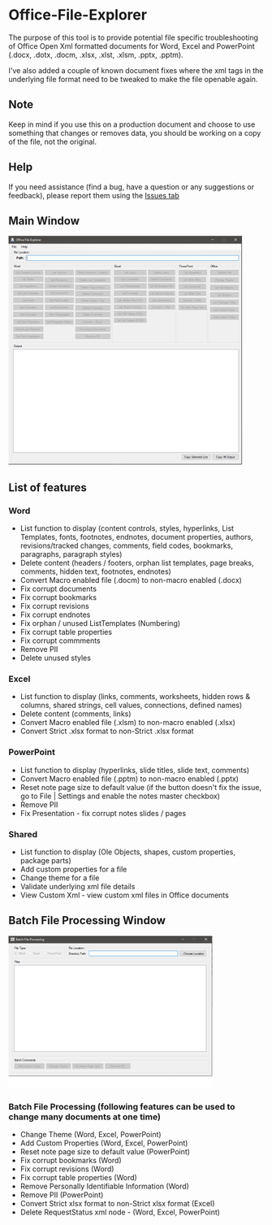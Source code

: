 # Office-File-Explorer

The purpose of this tool is to provide potential file specific troubleshooting of Office Open Xml formatted documents for Word, Excel and PowerPoint (.docx, .dotx, .docm, .xlsx, .xlst, .xlsm, .pptx, .pptm).

I've also added a couple of known document fixes where the xml tags in the underlying file format need to be tweaked to make the file openable again.  

## Note
Keep in mind if you use this on a production document and choose to use something that changes or removes data, you should be working on a copy of the file, not the original.  

## Help
If you need assistance (find a bug, have a question or any suggestions or feedback), please report them using the [Issues tab](https://github.com/desjarlais/Office-File-Explorer/issues)

## Main Window
![image](https://github.com/desjarlais/desjarlais.github.io/blob/master/img/ofcmain.png?raw=true)

## List of features

### Word
* List function to display (content controls, styles, hyperlinks, List Templates, fonts, footnotes, endnotes, document properties, authors, revisions/tracked changes, comments, field codes, bookmarks, paragraphs, paragraph styles)
* Delete content (headers / footers, orphan list templates, page breaks, comments, hidden text, footnotes, endnotes)
* Convert Macro enabled file (.docm) to non-macro enabled (.docx)
* Fix corrupt documents
* Fix corrupt bookmarks
* Fix corrupt revisions
* Fix corrupt endnotes
* Fix orphan / unused ListTemplates (Numbering)
* Fix corrupt table properties
* Fix corrupt commments
* Remove PII
* Delete unused styles

### Excel
* List function to display (links, comments, worksheets, hidden rows & columns, shared strings, cell values, connections, defined names)
* Delete content (comments, links)
* Convert Macro enabled file (.xlsm) to non-macro enabled (.xlsx) 
* Convert Strict .xlsx format to non-Strict .xlsx format

### PowerPoint
* List function to display (hyperlinks, slide titles, slide text, comments)
* Convert Macro enabled file (.pptm) to non-macro enabled (.pptx)
* Reset note page size to default value (if the button doesn't fix the issue, go to File | Settings and enable the notes master checkbox)
* Remove PII
* Fix Presentation - fix corrupt notes slides / pages

### Shared
* List function to display (Ole Objects, shapes, custom properties, package parts)
* Add custom properties for a file
* Change theme for a file
* Validate underlying xml file details
* View Custom Xml - view custom xml files in Office documents

## Batch File Processing Window
![image](https://github.com/desjarlais/desjarlais.github.io/blob/master/img/ofcbatch.png?raw=true)

### Batch File Processing (following features can be used to change many documents at one time)
* Change Theme (Word, Excel, PowerPoint)
* Add Custom Properties (Word, Excel, PowerPoint)
* Reset note page size to default value (PowerPoint)
* Fix corrupt bookmarks (Word)
* Fix corrupt revisions (Word)
* Fix corrupt table properties (Word)
* Remove Personally Identifiable Information (Word)
* Remove PII (PowerPoint)
* Convert Strict xlsx format to non-Strict xlsx format (Excel)
* Delete RequestStatus xml node - (Word, Excel, PowerPoint)
